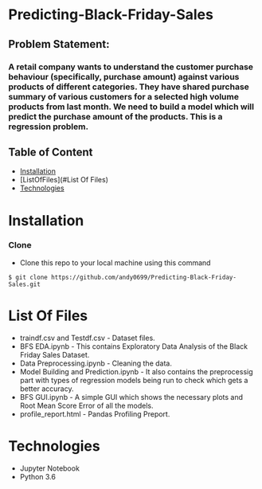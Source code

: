 # Predicting-Black-Friday-Sales
 ## Problem Statement:
 ### A retail company wants to understand the customer purchase behaviour (specifically, purchase amount) against various products of different categories. They have shared purchase summary of various customers for a selected high volume products from last month. We need to build a model which will predict the purchase amount of the products. This is a regression problem.
 ## Table of Content
  * [Installation](#installation)
  * [ListOfFiles](#List Of Files)
  * [Technologies](#Technologies)
 
# Installation
### Clone
* Clone this repo to your local machine using this command
```shell
$ git clone https://github.com/andy0699/Predicting-Black-Friday-Sales.git
```

# List Of Files
* traindf.csv and Testdf.csv - Dataset files.
* BFS EDA.ipynb - This contains Exploratory Data Analysis of the Black Friday Sales Dataset.
* Data Preprocessing.ipynb - Cleaning the data.
* Model Building and Prediction.ipynb - It also contains the preprocessig part with types of regression models being run to check which gets a better accuracy.
* BFS GUI.ipynb - A simple GUI which shows the necessary plots and Root Mean Score Error of all the models.
* profile_report.html - Pandas Profiling Preport.

# Technologies
* Jupyter Notebook
* Python 3.6

